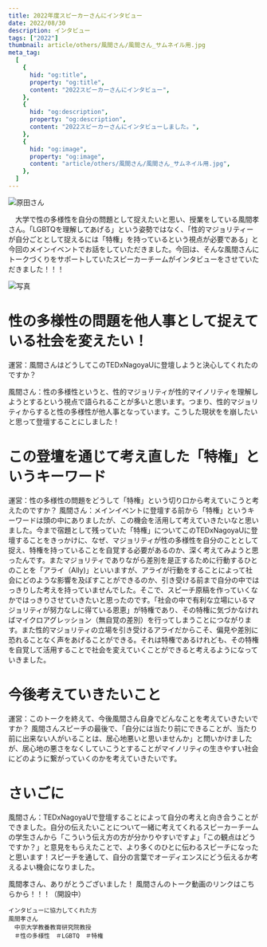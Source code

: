 ```yaml
---
title: 2022年度スピーカーさんにインタビュー
date: 2022/08/30
description: インタビュー
tags: ["2022"]
thumbnail: article/others/風間さん/風間さん_サムネイル用.jpg
meta_tag:
  [
    {
      hid: "og:title",
      property: "og:title",
      content: "2022スピーカーさんにインタビュー",
    },
    {
      hid: "og:description",
      property: "og:description",
      content: "2022スピーカーさんにインタビューしました。",
    },
    {
      hid: "og:image",
      property: "og:image",
      content: "article/others/風間さん/風間さん_サムネイル用.jpg",
    },
  ]
---
```


![原田さん](article/others/風間さん/風間さん_サムネイル用.jpg)

　大学で性の多様性を自分の問題として捉えたいと思い、授業をしている風間孝さん。「LGBTQを理解してあげる」という姿勢ではなく、「性的マジョリティーが自分ごととして捉えるには「特権」を持っているという視点が必要である」と今回のメインイベントでお話をしていただきました。今回は、そんな風間さんにトークづくりをサポートしていたスピーカーチームがインタビューをさせていただきました！！！


![写真](article/others/風間さん/風間さん_インタビュー.jpg)


# 性の多様性の問題を他人事として捉えている社会を変えたい！
運営：風間さんはどうしてこのTEDxNagoyaUに登壇しようと決心してくれたのですか？

風間さん：性の多様性というと、性的マジョリティが性的マイノリティを理解しようとするという視点で語られることが多いと思います。つまり、性的マジョリティからすると性の多様性が他人事となっています。こうした現状をを崩したいと思って登壇することにしました！


# この登壇を通じて考え直した「特権」というキーワード
運営：性の多様性の問題をどうして「特権」という切り口から考えていこうと考えたのですか？
風間さん：メインイベントに登壇する前から「特権」というキーワードは頭の中にありましたが、この機会を活用して考えていきたいなと思いました。今まで宿題として残っていた「特権」についてこのTEDxNagoyaUに登壇することをきっかけに、なぜ、マジョリティが性の多様性を自分のこととして捉え、特権を持っていることを自覚する必要があるのか、深く考えてみようと思ったんです。またマジョリティでありながら差別を是正するために行動するひとのことを「アライ（Ally)」といいますが、アライが行動をすることによって社会にどのような影響を及ぼすことができるのか、引き受ける前まで自分の中ではっきりした考えを持っていませんでした。そこで、スピーチ原稿を作っていくなかではっきりさせていきたいと思ったのです。「社会の中で有利な立場にいるマジョリティが努力なしに得ている恩恵」が特権であり、その特権に気づかなければマイクロアグレッション（無自覚の差別）を行ってしまうことにつながります。また性的マジョリティの立場を引き受けるアライだからこそ、偏見や差別に恐れることなく声をあげることができる。それは特権であるけれども、その特権を自覚して活用することで社会を変えていくことができると考えるようになっていきました。


# 今後考えていきたいこと
運営：このトークを終えて、今後風間さん自身でどんなことを考えていきたいですか？
風間さんスピーチの最後で、「自分には当たり前にできることが、当たり前に出来ない人がいることは、居心地悪いと思いませんか」と問いかけましたが、居心地の悪さをなくしていこうとすることがマイノリティの生きやすい社会にどのように繋がっていくのかを考えていきたいです。


# さいごに
風間さん：TEDxNagoyaUで登壇することによって自分の考えと向き合うことができました。自分の伝えたいことについて一緒に考えてくれるスピーカーチームの学生さんから「こういう伝え方の方が分かりやすいですよ」「この観点はどうですか？」と意見をもらえたことで、より多くのひとに伝わるスピーチになったと思います！スピーチを通して、自分の言葉でオーディエンスにどう伝えるか考えるよい機会になりました。


風間孝さん、ありがとうございました！
風間さんのトーク動画のリンクはこちらから！！！（開設中）


```:
インタビューに協力してくれた方
風間孝さん
　中京大学教養教育研究院教授
　＃性の多様性　＃LGBTQ　＃特権

